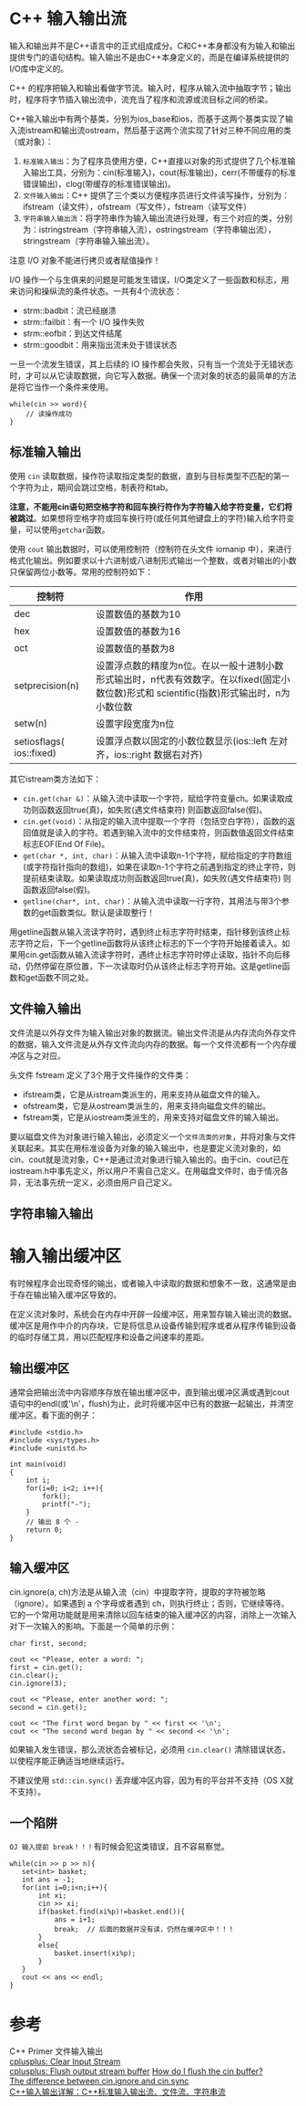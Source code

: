 # C++ 输入输出流

输入和输出并不是C++语言中的正式组成成分。C和C++本身都没有为输入和输出提供专门的语句结构。输入输出不是由C++本身定义的，而是在编译系统提供的I/O库中定义的。

C++ 的程序把输入和输出看做字节流。输入时，程序从输入流中抽取字节；输出时，程序将字节插入输出流中，流充当了程序和流源或流目标之间的桥梁。

C++输入输出中有两个基类，分别为ios_base和ios，而基于这两个基类实现了输入流istream和输出流ostream，然后基于这两个流实现了针对三种不同应用的类（或对象）：

1. `标准输入输出`：为了程序员使用方便，C++直接以对象的形式提供了几个标准输入输出工具，分别为：cin(标准输入)，cout(标准输出)，cerr(不带缓存的标准错误输出)，clog(带缓存的标准错误输出)。
2. `文件输入输出`：C++ 提供了三个类以方便程序员进行文件读写操作，分别为：ifstream（读文件），ofstream（写文件），fstream（读写文件）
3. `字符串输入输出流`：将字符串作为输入输出流进行处理，有三个对应的类，分别为：istringstream（字符串输入流），ostringstream（字符串输出流），stringstream（字符串输入输出流）。

注意 I/O 对象不能进行拷贝或者赋值操作！

I/O 操作一个与生俱来的问题是可能发生错误，I/O类定义了一些函数和标志，用来访问和操纵流的条件状态。一共有4个流状态：

* strm::badbit：流已经崩溃
* strm::failbit：有一个 I/O 操作失败
* strm::eofbit：到达文件结尾
* strm::goodbit：用来指出流未处于错误状态

一旦一个流发生错误，其上后续的 IO 操作都会失败，只有当一个流处于无错状态时，才可以从它读取数据，向它写入数据。确保一个流对象的状态的最简单的方法是将它当作一个条件来使用。
    
    while(cin >> word){
        // 读操作成功
    }

## 标准输入输出

使用 `cin` 读取数据，操作符读取指定类型的数据，直到与目标类型不匹配的第一个字符为止，期间会跳过空格，制表符和tab。

**注意，不能用cin语句把空格字符和回车换行符作为字符输入给字符变量，它们将被跳过**。如果想将空格字符或回车换行符(或任何其他键盘上的字符)输入给字符变量，可以使用`getchar`函数。

使用 `cout` 输出数据时，可以使用控制符（控制符在头文件 iomanip 中），来进行格式化输出。例如要求以十六进制或八进制形式输出一个整数，或者对输出的小数只保留两位小数等。常用的控制符如下：

| 控制符 | 作用 |
| ------| ----|
| dec   | 设置数值的基数为10
| hex   | 设置数值的基数为16
| oct   | 设置数值的基数为8
| setprecision(n) | 设置浮点数的精度为n位。在以一般十进制小数形式输出时，n代表有效数字。在以fixed(固定小数位数)形式和 scientific(指数)形式输出时，n为小数位数
|setw(n) |设置字段宽度为n位
| setiosflags( ios::fixed) | 设置浮点数以固定的小数位数显示(ios::left 左对齐，ios::right 数据右对齐)

其它istream类方法如下：

* `cin.get(char &)`：从输入流中读取一个字符，赋给字符变量ch。如果读取成功则函数返回true(真)，如失败(遇文件结束符) 则函数返回false(假)。
* `cin.get(void)`：从指定的输入流中提取一个字符（包括空白字符），函数的返回值就是读入的字符。若遇到输入流中的文件结束符，则函数值返回文件结束标志EOF(End Of File)。
* `get(char *, int, char)`：从输入流中读取n-1个字符，赋给指定的字符数组(或字符指针指向的数组)，如果在读取n-1个字符之前遇到指定的终止字符，则提前结束读取。如果读取成功则函数返回true(真)，如失败(遇文件结束符) 则函数返回false(假)。
* `getline(char*, int, char)`：从输入流中读取一行字符，其用法与带3个参数的get函数类似。默认是读取整行！

用getline函数从输入流读字符时，遇到终止标志字符时结束，指针移到该终止标志字符之后，下一个getline函数将从该终止标志的下一个字符开始接着读入。如果用cin.get函数从输入流读字符时，遇终止标志字符时停止读取，指针不向后移动，仍然停留在原位置，下一次读取时仍从该终止标志字符开始。这是getline函数和get函数不同之处。

## 文件输入输出

文件流是以外存文件为输入输出对象的数据流。输出文件流是从内存流向外存文件的数据，输入文件流是从外存文件流向内存的数据。每一个文件流都有一个内存缓冲区与之对应。

头文件 fstream 定义了3个用于文件操作的文件类：

* ifstream类，它是从istream类派生的，用来支持从磁盘文件的输入。
* ofstream类，它是从ostream类派生的，用来支持向磁盘文件的输出。
* fstream类，它是从iostream类派生的，用来支持对磁盘文件的输入输出。

要以磁盘文件为对象进行输入输出，必须定义一个`文件流类的对象`，并将对象与文件关联起来。其实在用标准设备为对象的输入输出中，也是要定义流对象的，如cin、cout就是流对象，C++是通过流对象进行输入输出的。由于cin、cout已在iostream.h中事先定义，所以用户不需自己定义。在用磁盘文件时，由于情况各异，无法事先统一定义，必须由用户自己定义。



## 字符串输入输出


# 输入输出缓冲区

有时候程序会出现奇怪的输出，或者输入中读取的数据和想象不一致，这通常是由于存在输出输入缓冲区导致的。

在定义流对象时，系统会在内存中开辟一段缓冲区，用来暂存输入输出流的数据。缓冲区是用作中介的内存块，它是将信息从设备传输到程序或者从程序传输到设备的临时存储工具，用以匹配程序和设备之间速率的差距。

## 输出缓冲区

通常会把输出流中内容顺序存放在输出缓冲区中，直到输出缓冲区满或遇到cout语句中的endl(或'\n'，flush)为止，此时将缓冲区中已有的数据一起输出，并清空缓冲区。看下面的例子：

    #include <stdio.h>
    #include <sys/types.h>
    #include <unistd.h>
    
    int main(void)
    {
        int i;
        for(i=0; i<2; i++){
            fork();
            printf("-");
        }
        // 输出 8 个 -
        return 0;
    }


## 输入缓冲区

cin.ignore(a, ch)方法是从输入流（cin）中提取字符，提取的字符被忽略（ignore）。如果遇到 a 个字母或者遇到 ch，则执行终止；否则，它继续等待。它的一个常用功能就是用来清除以回车结束的输入缓冲区的内容，消除上一次输入对下一次输入的影响。下面是一个简单的示例：

    char first, second;

    cout << "Please, enter a word: ";
    first = cin.get();
    cin.clear();
    cin.ignore(3);

    cout << "Please, enter another word: ";
    second = cin.get();

    cout << "The first word began by " << first << '\n';
    cout << "The second word began by " << second << '\n';

如果输入发生错误，那么流状态会被标记，必须用 `cin.clear()` 清除错误状态，以使程序能正确适当地继续运行。

不建议使用 `std::cin.sync()` 丢弃缓冲区内容，因为有的平台并不支持（OS X就不支持）。

## 一个陷阱

`OJ 输入提前 break！！！`有时候会犯这类错误，且不容易察觉。
 
    while(cin >> p >> n){
       set<int> basket;
       int ans = -1;
       for(int i=0;i<n;i++){
           int xi;
           cin >> xi;
           if(basket.find(xi%p)!=basket.end()){
               ans = i+1;
               break;  // 后面的数据并没有读，仍然在缓冲区中！！！
           }
           else{
               basket.insert(xi%p);
           }
       }
       cout << ans << endl;
    }

# 参考  
C++ Primer 文件输入输出  
[cplusplus: Clear Input Stream](http://www.cplusplus.com/forum/beginner/48568/)  
[cplusplus: Flush output stream buffer](http://www.cplusplus.com/reference/ostream/ostream/flush/) 
[How do I flush the cin buffer?](http://stackoverflow.com/questions/257091/how-do-i-flush-the-cin-buffer)  
[The difference between cin.ignore and cin.sync](http://stackoverflow.com/questions/10585392/the-difference-between-cin-ignore-and-cin-sync)  
[C++输入输出详解：C++标准输入输出流、文件流、字符串流](http://c.biancheng.net/cpp/biancheng/cpp/rumen_13/)


